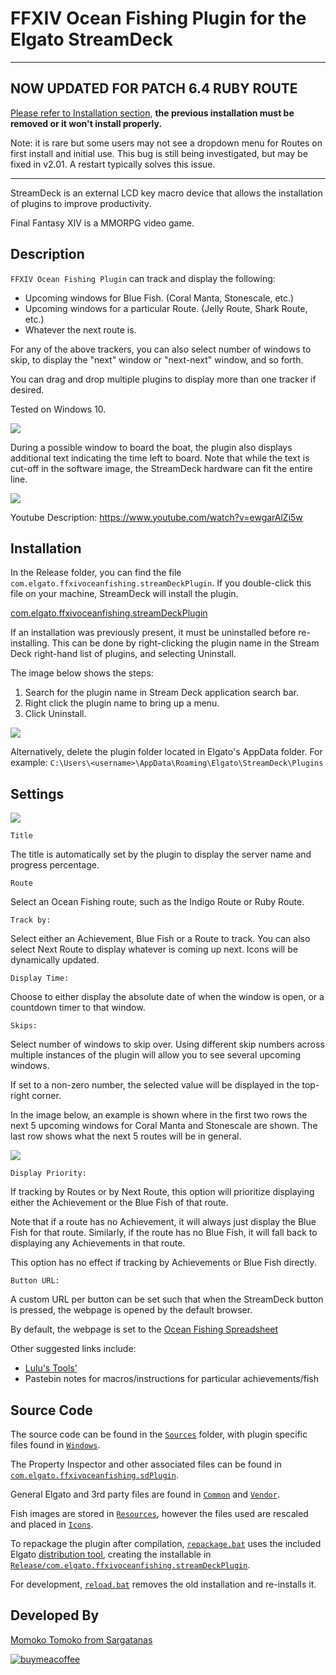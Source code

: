 # FFXIV Ocean Fishing Plugin for the Elgato StreamDeck

-----------------------

## NOW UPDATED FOR PATCH 6.4 RUBY ROUTE
[Please refer to Installation section](#installation), **the previous installation must be removed or it won't install properly.**

Note: it is rare but some users may not see a dropdown menu for Routes on first install and initial use. This bug is still being investigated, but may be fixed in v2.01. A restart typically solves this issue.

-----------------------

StreamDeck is an external LCD key macro device that allows the installation of plugins to improve productivity.

Final Fantasy XIV is a MMORPG video game.

## Description

`FFXIV Ocean Fishing Plugin` can track and display the following:
- Upcoming windows for Blue Fish. (Coral Manta, Stonescale, etc.)
- Upcoming windows for a particular Route. (Jelly Route, Shark Route, etc.)
- Whatever the next route is.

For any of the above trackers, you can also select number of windows to skip, to display the "next" window or "next-next" window, and so forth.

You can drag and drop multiple plugins to display more than one tracker if desired.

Tested on Windows 10.

![](screenshot.png)

During a possible window to board the boat, the plugin also displays additional text indicating the time left to board. Note that while the text is cut-off in the software image, the StreamDeck hardware can fit the entire line.

![](window.png)

Youtube Description: https://www.youtube.com/watch?v=ewgarAlZi5w

## Installation

In the Release folder, you can find the file `com.elgato.ffxivoceanfishing.streamDeckPlugin`. If you double-click this file on your machine, StreamDeck will install the plugin.

[com.elgato.ffxivoceanfishing.streamDeckPlugin](Release/com.elgato.ffxivoceanfishing.streamDeckPlugin)

If an installation was previously present, it must be uninstalled before re-installing. This can be done by right-clicking the plugin name in the Stream Deck right-hand list of plugins, and selecting Uninstall.

The image below shows the steps:

1. Search for the plugin name in Stream Deck application search bar.
2. Right click the plugin name to bring up a menu.
3. Click Uninstall.

![](uninstall_steps.png)

Alternatively, delete the plugin folder located in Elgato's AppData folder. For example: `C:\Users\<username>\AppData\Roaming\Elgato\StreamDeck\Plugins`

## Settings

![](settings.png)

`Title`

The title is automatically set by the plugin to display the server name and progress percentage.

`Route`

Select an Ocean Fishing route, such as the Indigo Route or Ruby Route.

`Track by:`

Select either an Achievement, Blue Fish or a Route to track. You can also select Next Route to display whatever is coming up next. Icons will be dynamically updated.

`Display Time:`

Choose to either display the absolute date of when the window is open, or a countdown timer to that window.

`Skips:`

Select number of windows to skip over. Using different skip numbers across multiple instances of the plugin will allow you to see several upcoming windows.

If set to a non-zero number, the selected value will be displayed in the top-right corner.

In the image below, an example is shown where in the first two rows the next 5 upcoming windows for Coral Manta and Stonescale are shown. The last row shows what the next 5 routes will be in general.

![](skips.png)

`Display Priority:`

If tracking by Routes or by Next Route, this option will prioritize displaying either the Achievement or the Blue Fish of that route.

Note that if a route has no Achievement, it will always just display the Blue Fish for that route. Similarly, if the route has no Blue Fish, it will fall back to displaying any Achievements in that route.

This option has no effect if tracking by Achievements or Blue Fish directly.

`Button URL:`

A custom URL per button can be set such that when the StreamDeck button is pressed, the webpage is opened by the default browser.

By default, the webpage is set to the [Ocean Fishing Spreadsheet](https://docs.google.com/spreadsheets/d/1R0Nt8Ye7EAQtU8CXF1XRRj67iaFpUk1BXeDgt6abxsQ/edit#gid=93698338)

Other suggested links include:

- [Lulu's Tools'](https://ffxiv.pf-n.co/ocean-fishing)
- Pastebin notes for macros/instructions for particular achievements/fish

## Source Code

The source code can be found in the [`Sources`](Sources) folder, with plugin specific files found in [`Windows`](Sources/Windows).

The Property Inspector and other associated files can be found in [`com.elgato.ffxivoceanfishing.sdPlugin`](Sources/com.elgato.ffxivoceanfishing.sdPlugin).

General Elgato and 3rd party files are found in [`Common`](Sources/Common) and [`Vendor`](Sources/Vendor).

Fish images are stored in [`Resources`](Sources/Resources), however the files used are rescaled and placed in [`Icons`](Sources/com.elgato.ffxivoceanfishing.sdPlugin/Icons).

To repackage the plugin after compilation, [`repackage.bat`](repackage.bat) uses the included Elgato [distribution tool](DistributionTool.exe), creating the installable in [`Release/com.elgato.ffxivoceanfishing.streamDeckPlugin`](Release/com.elgato.ffxivoceanfishing.streamDeckPlugin).

For development, [`reload.bat`](reload.bat) removes the old installation and re-installs it.

## Developed By

[Momoko Tomoko from Sargatanas](https://na.finalfantasyxiv.com/lodestone/character/1525660/)

[![buymeacoffee](https://cdn.buymeacoffee.com/buttons/v2/default-yellow.png)](https://www.buymeacoffee.com/momokoffxiv)
